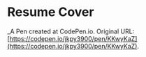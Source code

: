 # Resume Cover
 _A Pen created at CodePen.io. Original URL: [https://codepen.io/jkpy3900/pen/KKwyKaZ](https://codepen.io/jkpy3900/pen/KKwyKaZ).

 